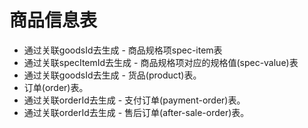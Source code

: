 # 商品信息表
* 通过关联goodsId去生成 - 商品规格项spec-item表
* 通过关联specItemId去生成 - 商品规格项对应的规格值(spec-value)表
* 通过关联goodsId去生成 - 货品(product)表。
* 订单(order)表。
* 通过关联orderId去生成 - 支付订单(payment-order)表。
* 通过关联orderId去生成 - 售后订单(after-sale-order)表。
